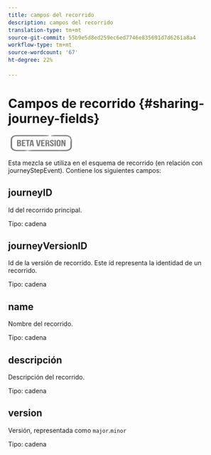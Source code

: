 ```yaml
---
title: campos del recorrido
description: campos del recorrido
translation-type: tm+mt
source-git-commit: 55b9e5d8ed259ec6ed7746e835691d7d6261a8a4
workflow-type: tm+mt
source-wordcount: '67'
ht-degree: 22%

---
```


# Campos de recorrido {#sharing-journey-fields}

![](../assets/do-not-localize/badge.png)

Esta mezcla se utiliza en el esquema de recorrido (en relación con journeyStepEvent). Contiene los siguientes campos:

## journeyID

Id del recorrido principal.

Tipo: cadena

## journeyVersionID

Id de la versión de recorrido. Este id representa la identidad de un recorrido.

Tipo: cadena

## name

Nombre del recorrido.

Tipo: cadena

## descripción

Descripción del recorrido.

Tipo: cadena

## version

Versión, representada como `major`.`minor`

Tipo: cadena
